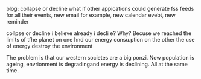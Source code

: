 
blog: collapse or decline
what if other appications could generate fss feeds for all their events, new email for example, new calendar evebt, new reminder


collpse or decline
i believe already i  decli e? Why? Becuse we reached the limits of tfhe planet on one hnd our energy consu.ption
on the other the use of energy destroy the environment

The problem is that our western societes are a big ponzi. Now population is ageing, envrionment is degradingand energy is declining. All at the same time.
